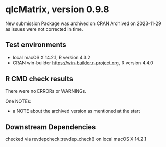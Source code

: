 # qlcMatrix, version 0.9.8

New submission
Package was archived on CRAN
Archived on 2023-11-29 as issues were not corrected in time.

## Test environments
* local macOS X 14.2.1, R version 4.3.2
* CRAN win-builder https://win-builder.r-project.org, R version 4.4.0

## R CMD check results
There were no ERRORs or WARNINGs. 

One NOTEs:

- a NOTE about the archived version as mentioned at the start

## Downstream Dependencies
checked via revdepcheck::revdep_check() on local macOS X 14.2.1
